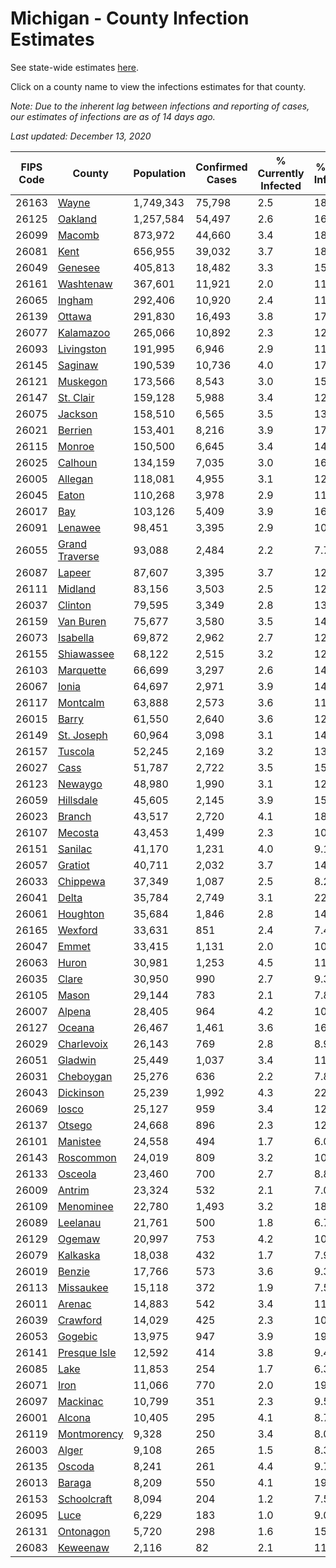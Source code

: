 # Michigan - County Infection Estimates

See state-wide estimates [here](/infections/us-mi).

Click on a county name to view the infections estimates for that county.

*Note: Due to the inherent lag between infections and reporting of cases, our estimates of infections are as of 14 days ago.*

*Last updated: December 13, 2020*

|   FIPS Code |                           County |   Population |   Confirmed Cases |   % Currently Infected |   % Total Infected |
|-------------|----------------------------------|--------------|-------------------|------------------------|--------------------|
|       26163 |                   [Wayne](wayne) |    1,749,343 |            75,798 |                    2.5 |               18.8 |
|       26125 |               [Oakland](oakland) |    1,257,584 |            54,497 |                    2.6 |               16.7 |
|       26099 |                 [Macomb](macomb) |      873,972 |            44,660 |                    3.4 |               18.6 |
|       26081 |                     [Kent](kent) |      656,955 |            39,032 |                    3.7 |               18.5 |
|       26049 |               [Genesee](genesee) |      405,813 |            18,482 |                    3.3 |               15.5 |
|       26161 |           [Washtenaw](washtenaw) |      367,601 |            11,921 |                    2.0 |               11.4 |
|       26065 |                 [Ingham](ingham) |      292,406 |            10,920 |                    2.4 |               11.6 |
|       26139 |                 [Ottawa](ottawa) |      291,830 |            16,493 |                    3.8 |               17.0 |
|       26077 |           [Kalamazoo](kalamazoo) |      265,066 |            10,892 |                    2.3 |               12.7 |
|       26093 |         [Livingston](livingston) |      191,995 |             6,946 |                    2.9 |               11.7 |
|       26145 |               [Saginaw](saginaw) |      190,539 |            10,736 |                    4.0 |               17.9 |
|       26121 |             [Muskegon](muskegon) |      173,566 |             8,543 |                    3.0 |               15.3 |
|       26147 |           [St. Clair](st.-clair) |      159,128 |             5,988 |                    3.4 |               12.1 |
|       26075 |               [Jackson](jackson) |      158,510 |             6,565 |                    3.5 |               13.2 |
|       26021 |               [Berrien](berrien) |      153,401 |             8,216 |                    3.9 |               17.1 |
|       26115 |                 [Monroe](monroe) |      150,500 |             6,645 |                    3.4 |               14.0 |
|       26025 |               [Calhoun](calhoun) |      134,159 |             7,035 |                    3.0 |               16.1 |
|       26005 |               [Allegan](allegan) |      118,081 |             4,955 |                    3.1 |               12.6 |
|       26045 |                   [Eaton](eaton) |      110,268 |             3,978 |                    2.9 |               11.2 |
|       26017 |                       [Bay](bay) |      103,126 |             5,409 |                    3.9 |               16.2 |
|       26091 |               [Lenawee](lenawee) |       98,451 |             3,395 |                    2.9 |               10.5 |
|       26055 | [Grand Traverse](grand-traverse) |       93,088 |             2,484 |                    2.2 |                7.7 |
|       26087 |                 [Lapeer](lapeer) |       87,607 |             3,395 |                    3.7 |               12.0 |
|       26111 |               [Midland](midland) |       83,156 |             3,503 |                    2.5 |               12.9 |
|       26037 |               [Clinton](clinton) |       79,595 |             3,349 |                    2.8 |               13.2 |
|       26159 |           [Van Buren](van-buren) |       75,677 |             3,580 |                    3.5 |               14.0 |
|       26073 |             [Isabella](isabella) |       69,872 |             2,962 |                    2.7 |               12.7 |
|       26155 |         [Shiawassee](shiawassee) |       68,122 |             2,515 |                    3.2 |               12.1 |
|       26103 |           [Marquette](marquette) |       66,699 |             3,297 |                    2.6 |               14.7 |
|       26067 |                   [Ionia](ionia) |       64,697 |             2,971 |                    3.9 |               14.0 |
|       26117 |             [Montcalm](montcalm) |       63,888 |             2,573 |                    3.6 |               11.8 |
|       26015 |                   [Barry](barry) |       61,550 |             2,640 |                    3.6 |               12.9 |
|       26149 |         [St. Joseph](st.-joseph) |       60,964 |             3,098 |                    3.1 |               14.9 |
|       26157 |               [Tuscola](tuscola) |       52,245 |             2,169 |                    3.2 |               13.0 |
|       26027 |                     [Cass](cass) |       51,787 |             2,722 |                    3.5 |               15.5 |
|       26123 |               [Newaygo](newaygo) |       48,980 |             1,990 |                    3.1 |               12.1 |
|       26059 |           [Hillsdale](hillsdale) |       45,605 |             2,145 |                    3.9 |               15.1 |
|       26023 |                 [Branch](branch) |       43,517 |             2,720 |                    4.1 |               18.8 |
|       26107 |               [Mecosta](mecosta) |       43,453 |             1,499 |                    2.3 |               10.0 |
|       26151 |               [Sanilac](sanilac) |       41,170 |             1,231 |                    4.0 |                9.1 |
|       26057 |               [Gratiot](gratiot) |       40,711 |             2,032 |                    3.7 |               14.6 |
|       26033 |             [Chippewa](chippewa) |       37,349 |             1,087 |                    2.5 |                8.2 |
|       26041 |                   [Delta](delta) |       35,784 |             2,749 |                    3.1 |               22.2 |
|       26061 |             [Houghton](houghton) |       35,684 |             1,846 |                    2.8 |               14.4 |
|       26165 |               [Wexford](wexford) |       33,631 |               851 |                    2.4 |                7.4 |
|       26047 |                   [Emmet](emmet) |       33,415 |             1,131 |                    2.0 |               10.4 |
|       26063 |                   [Huron](huron) |       30,981 |             1,253 |                    4.5 |               11.4 |
|       26035 |                   [Clare](clare) |       30,950 |               990 |                    2.7 |                9.3 |
|       26105 |                   [Mason](mason) |       29,144 |               783 |                    2.1 |                7.8 |
|       26007 |                 [Alpena](alpena) |       28,405 |               964 |                    4.2 |               10.7 |
|       26127 |                 [Oceana](oceana) |       26,467 |             1,461 |                    3.6 |               16.4 |
|       26029 |         [Charlevoix](charlevoix) |       26,143 |               769 |                    2.8 |                8.9 |
|       26051 |               [Gladwin](gladwin) |       25,449 |             1,037 |                    3.4 |               11.9 |
|       26031 |           [Cheboygan](cheboygan) |       25,276 |               636 |                    2.2 |                7.8 |
|       26043 |           [Dickinson](dickinson) |       25,239 |             1,992 |                    4.3 |               22.9 |
|       26069 |                   [Iosco](iosco) |       25,127 |               959 |                    3.4 |               12.0 |
|       26137 |                 [Otsego](otsego) |       24,668 |               896 |                    2.3 |               12.9 |
|       26101 |             [Manistee](manistee) |       24,558 |               494 |                    1.7 |                6.0 |
|       26143 |           [Roscommon](roscommon) |       24,019 |               809 |                    3.2 |               10.2 |
|       26133 |               [Osceola](osceola) |       23,460 |               700 |                    2.7 |                8.8 |
|       26009 |                 [Antrim](antrim) |       23,324 |               532 |                    2.1 |                7.0 |
|       26109 |           [Menominee](menominee) |       22,780 |             1,493 |                    3.2 |               18.8 |
|       26089 |             [Leelanau](leelanau) |       21,761 |               500 |                    1.8 |                6.7 |
|       26129 |                 [Ogemaw](ogemaw) |       20,997 |               753 |                    4.2 |               10.7 |
|       26079 |             [Kalkaska](kalkaska) |       18,038 |               432 |                    1.7 |                7.9 |
|       26019 |                 [Benzie](benzie) |       17,766 |               573 |                    3.6 |                9.3 |
|       26113 |           [Missaukee](missaukee) |       15,118 |               372 |                    1.9 |                7.5 |
|       26011 |                 [Arenac](arenac) |       14,883 |               542 |                    3.4 |               11.5 |
|       26039 |             [Crawford](crawford) |       14,029 |               425 |                    2.3 |               10.5 |
|       26053 |               [Gogebic](gogebic) |       13,975 |               947 |                    3.9 |               19.4 |
|       26141 |     [Presque Isle](presque-isle) |       12,592 |               414 |                    3.8 |                9.4 |
|       26085 |                     [Lake](lake) |       11,853 |               254 |                    1.7 |                6.3 |
|       26071 |                     [Iron](iron) |       11,066 |               770 |                    2.0 |               19.9 |
|       26097 |             [Mackinac](mackinac) |       10,799 |               351 |                    2.3 |                9.5 |
|       26001 |                 [Alcona](alcona) |       10,405 |               295 |                    4.1 |                8.7 |
|       26119 |       [Montmorency](montmorency) |        9,328 |               250 |                    3.4 |                8.0 |
|       26003 |                   [Alger](alger) |        9,108 |               265 |                    1.5 |                8.3 |
|       26135 |                 [Oscoda](oscoda) |        8,241 |               261 |                    4.4 |                9.7 |
|       26013 |                 [Baraga](baraga) |        8,209 |               550 |                    4.1 |               19.3 |
|       26153 |       [Schoolcraft](schoolcraft) |        8,094 |               204 |                    1.2 |                7.5 |
|       26095 |                     [Luce](luce) |        6,229 |               183 |                    1.0 |                9.0 |
|       26131 |           [Ontonagon](ontonagon) |        5,720 |               298 |                    1.6 |               15.4 |
|       26083 |             [Keweenaw](keweenaw) |        2,116 |                82 |                    2.1 |               11.3 |